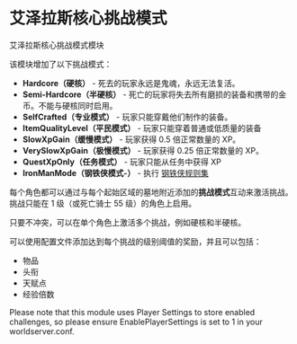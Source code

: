 # 艾泽拉斯核心挑战模式
艾泽拉斯核心挑战模式模块

该模块增加了以下挑战模式：

- **Hardcore（硬核）** - 死去的玩家永远是鬼魂，永远无法复活。
- **Semi-Hardcore（半硬核）** - 死亡的玩家将失去所有磨损的装备和携带的金币。不能与硬核同时启用。
- **SelfCrafted（专业模式）** - 玩家只能穿戴他们制作的装备。
- **ItemQualityLevel（平民模式）** - 玩家只能穿着普通或低质量的装备
- **SlowXpGain（缓慢模式）** - 玩家获得 0.5 倍正常数量的 XP。
- **VerySlowXpGain（极慢模式）** - 玩家获得 0.25 倍正常数量的 XP。
- **QuestXpOnly（任务模式）** - 玩家只能从任务中获得 XP
- **IronManMode（钢铁侠模式-）** - 执行 [钢铁侠规则集](https://wowchallenges.com/challangeinfo/iron-man/)

每个角色都可以通过与每个起始区域的墓地附近添加的**挑战模式**互动来激活挑战。挑战只能在 1 级（或死亡骑士 55 级）的角色上启用。

只要不冲突，可以在单个角色上激活多个挑战，例如硬核和半硬核。

可以使用配置文件添加达到每个挑战的级别阈值的奖励，并且可以包括：
- 物品
- 头衔
- 天赋点
- 经验倍数

Please note that this module uses Player Settings to store enabled challenges, so please ensure EnablePlayerSettings is set to 1 in your worldserver.conf.